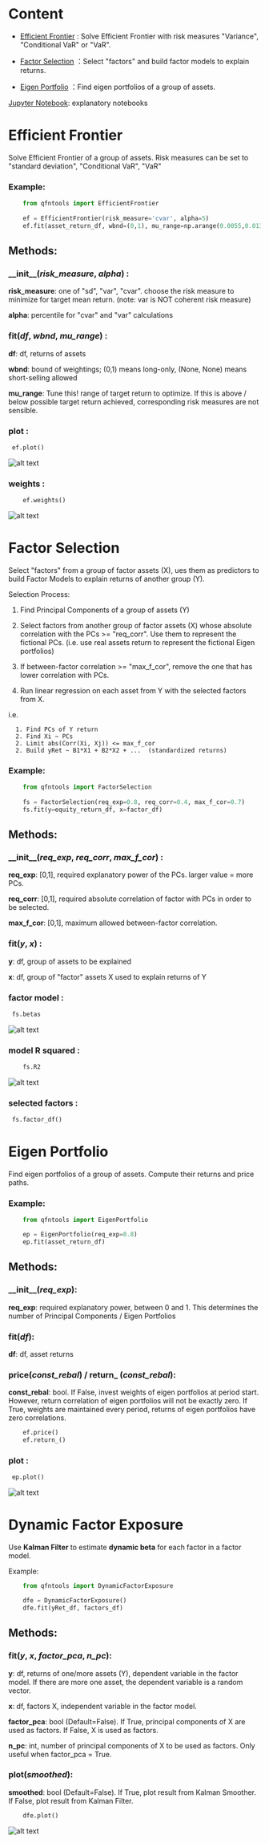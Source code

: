 Content
=============================

- [Efficient Frontier](#efficient-frontier) : Solve Efficient Frontier with risk measures "Variance", "Conditional VaR" or "VaR". 

- [Factor Selection](#factor-selection) ：Select "factors" and build factor models to explain returns.

- [Eigen Portfolio](#eigen-portfolio) ：Find eigen portfolios of a group of assets.

[Jupyter Notebook](https://github.com/johncky/Quantitative-Finance/blob/main/explanatory_notebook): explanatory notebooks

# Efficient Frontier
Solve Efficient Frontier of a group of assets. Risk measures can be set to "standard deviation", "Conditional VaR", "VaR"

### Example:

```python
    from qfntools import EfficientFrontier
   
    ef = EfficientFrontier(risk_measure='cvar', alpha=5)
    ef.fit(asset_return_df, wbnd=(0,1), mu_range=np.arange(0.0055,0.013,0.0002))
```

## Methods:
### \_\_init\_\_(_risk\_measure_, _alpha_) :
**risk_measure**:
one of "sd", "var", "cvar". choose the risk measure to minimize for target mean return. (note: var is NOT coherent risk measure)

**alpha**:
percentile for "cvar" and "var" calculations

### fit(_df_, _wbnd_, _mu\_range_) :

**df**:
df, returns of assets

**wbnd**:
bound of weightings; (0,1) means long-only, (None, None) means short-selling allowed

**mu_range**:
Tune this! range of target return to optimize. If this is above / below possible target return achieved, corresponding risk measures are not sensible.

### plot :
   ```python
    ef.plot()
```

![alt text](https://github.com/johncky/Quantitative-Finance/blob/main/pic/1_EF(cvar).png?raw=true)


### weights :
```python
    ef.weights()
```

![alt text](https://github.com/johncky/Quantitative-Finance/blob/main/pic/1_weights.png?raw=true)

# Factor Selection

Select "factors" from a group of factor assets (X), ues them as predictors to build Factor Models to explain returns of another group (Y).

Selection Process:

1. Find Principal Components of a group of assets (Y)
2. Select factors from another group of factor assets (X) whose absolute correlation with the PCs >= "req_corr". Use them
   to represent the fictional PCs. (i.e. use real assets return to represent the fictional Eigen portfolios)

3. If between-factor correlation >= "max_f_cor", remove the one that has lower correlation with PCs.
4. Run linear regression on each asset from Y with the selected factors from X. 
   
i.e.

      1. Find PCs of Y return
      2. Find Xi ~ PCs 
      2. Limit abs(Corr(Xi, Xj)) <= max_f_cor
      2. Build yRet ~ B1*X1 + B2*X2 + ...  (standardized returns) 

### Example:

```python
    from qfntools import FactorSelection
    
    fs = FactorSelection(req_exp=0.8, req_corr=0.4, max_f_cor=0.7)
    fs.fit(y=equity_return_df, x=factor_df)
```

## Methods:
### \_\_init\_\_(_req\_exp_, _req\_corr_, _max\_f\_cor_) :
**req_exp**:
[0,1], required explanatory power of the PCs. larger value = more PCs.

**req_corr**:
[0,1], required absolute correlation of factor with PCs in order to be selected.

**max_f_cor**:
[0,1], maximum allowed between-factor correlation.

### fit(_y_, _x_) :
**y**:
df, group of assets to be explained

**x**:
df, group of "factor" assets X used to explain returns of Y

### factor model :
   ```python
    fs.betas
```

![alt text](https://github.com/johncky/Quantitative-Finance/blob/main/pic/3_model.png?raw=true)

### model R squared :
```python
    fs.R2
```

![alt text](https://github.com/johncky/Quantitative-Finance/blob/main/pic/3_r2.png?raw=true)

### selected factors :
   ```python
    fs.factor_df()
```

# Eigen Portfolio
Find eigen portfolios of a group of assets. Compute their returns and price paths.

### Example:

```python
    from qfntools import EigenPortfolio

    ep = EigenPortfolio(req_exp=0.8)
    ep.fit(asset_return_df)
```

## Methods:
### \_\_init\_\_(_req\_exp_):
**req_exp**:
required explanatory power, between 0 and 1. This determines the number of Principal Components / Eigen Portfolios


### fit(_df_):
**df**:
df, asset returns


### price(_const\_rebal_) / return\_ (_const\_rebal_):
**const_rebal**:
bool. If False, invest weights of eigen portfolios at period start. However, return correlation
of eigen portfolios will not be exactly zero. If True, weights are maintained every period, returns of eigen portfolios have zero correlations.

```python
    ef.price()
    ef.return_()
```

### plot :
   ```python
    ep.plot()
```

![alt text](https://github.com/johncky/Quantitative-Finance/blob/main/pic/2_3.png?raw=true)



# Dynamic Factor Exposure
Use **Kalman Filter** to estimate **dynamic beta** for each factor in a factor model.

Example:

```python
    from qfntools import DynamicFactorExposure

    dfe = DynamicFactorExposure()
    dfe.fit(yRet_df, factors_df)
```

## Methods:
### fit(_y_, _x_, _factor_pca_, _n\_pc_):
**y**:
df, returns of one/more assets (Y), dependent variable in the factor model. If there are more one asset, the dependent variable is a random vector.

**x**:
df, factors X, independent variable in the factor model.

**factor_pca**:
bool (Default=False). If True, principal components of X are used as factors. If False, X is used as factors.

**n_pc**:
int, number of principal components of X to be used as factors. Only useful when factor_pca = True.

### plot(_smoothed_):
**smoothed**:
bool (Default=False). If True, plot result from Kalman Smoother. If False, plot result from Kalman Filter.

```python
    dfe.plot()
```

![alt text](https://github.com/johncky/Quantitative-Finance/blob/main/pic/4_filterbetas.png?raw=true)


